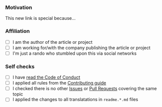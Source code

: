 ### Motivation

<!--

Explain the motivation for adding this link to the current collection. What's special about it?

Note: you can skip this section if you're proposing something as trivial as fixing a typo.

-->

This new link is special because...

### Affiliation

<!-- Please indicate how you are associated with the new proposed content: -->

- [ ] I am the author of the article or project
- [ ] I am working for/with the company publishing the article or project
- [ ] I'm just a rando who stumbled upon this via social networks

### Self checks

- [ ] I have [read the Code of Conduct](https://github.com/kdeldycke/awesome-template/blob/main/.github/code-of-conduct.md)
- [ ] I applied all rules from the [Contributing guide](https://github.com/kdeldycke/awesome-template/blob/main/.github/contributing.md)
- [ ] I checked there is no other [Issues](https://github.com/kdeldycke/awesome-template/issues) or [Pull Requests](https://github.com/kdeldycke/awesome-template/pulls) covering the same topic
- [ ] I applied the changes to all translatations in `readme.*.md` files
